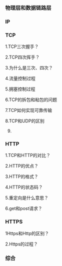 ### 物理层和数据链路层

### IP

### TCP

1.TCP三次握手？

2.TCP四次挥手？

3.为什么是三次、四次？

4.流量控制过程

5.拥塞控制过程

6.TCP的拆包和粘包的问题

7.TCP如何实现可靠传输

8.TCP和UDP的区别

9.

### HTTP

1.TCP和HTTP的对比？

2.HTTP的优点？

3.HTTP的格式？

4.HTTP的状态码？

5.重定向是什么意思？

6.get和post请求？

### HTTPS

1Https和Http的区别？

2.Https的过程？

### 综合
